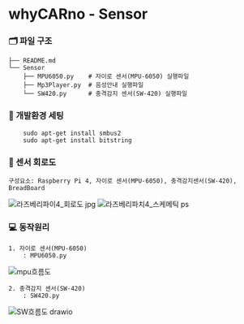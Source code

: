 # whyCARno - Sensor

### 🗂️ 파일 구조
```
├── README.md
└── Sensor
    ├── MPU6050.py    # 자이로 센서(MPU-6050) 실행파일
    ├── Mp3Player.py  # 음성안내 실행파일
    └── SW420.py      # 충격감지 센서(SW-420) 실행파일
```

### 📶 개발환경 세팅
        sudo apt-get install smbus2
        sudo apt-get install bitstring
        
### 🪫 센서 회로도
    구성요소: Raspberry Pi 4, 자이로 센서(MPU-6050), 충격감지센서(SW-420), BreadBoard
![라즈베리파이4_회로도 jpg](https://github.com/hdddhdd/whycarno_6043/assets/131581393/a9123a8e-dd73-4c3a-adcd-fd38dbe30324)
![라즈베리파치4_스케메틱 ps](https://github.com/hdddhdd/whycarno_6043/assets/131581393/84999fe5-ddfa-4f05-ae01-c468e4ad5138)
    
### 💻 동작원리
    1. 자이로 센서(MPU-6050)
        : MPU6050.py
![mpu흐름도](https://github.com/hdddhdd/whycarno_6043/assets/131581393/dd7b2b6d-3b21-4695-b83c-944c2c3acbf3)

    2. 충격감지 센서(SW-420)
        : SW420.py
![SW흐름도 drawio](https://github.com/hdddhdd/whycarno_6043/assets/131581393/e9af15f5-80e0-44be-aba3-64ca354a1d66)
